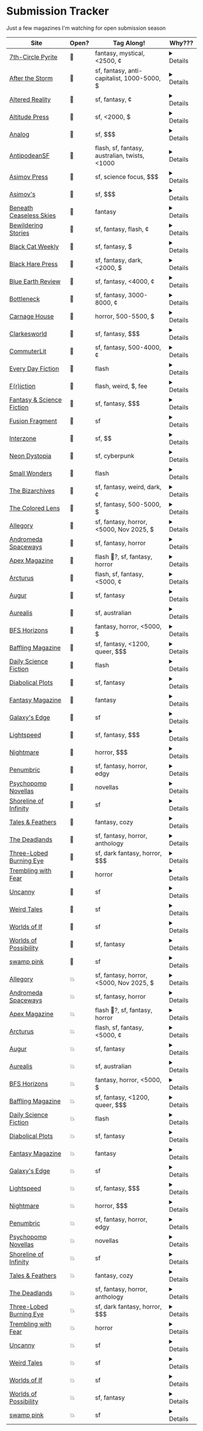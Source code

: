 # Submission Tracker

Just a few magazines I'm watching for open submission season

|Site|Open?|Tag Along!|Why???|
|---|---|---|---|
|[7th-Circle Pyrite](https://www.7thcirclepyrite.com/submissions)|💚|fantasy, mystical, <2500, ¢|<details>The guidelines provide detailed instructions for submitting short fiction and do not mention that submissions are closed. The FAQ also encourages submissions and gives response times, indicating that the magazine is currently open for fiction submissions.</details>|
|[After the Storm](https://medium.com/after-the-storm/submission-guide-for-after-the-storm-472ac07eb0e7)|💚|sf, fantasy, anti-capitalist, 1000-5000, $|<details>The guidelines state that After The Storm accepts fiction stories and provides instructions for submitting them. There is no indication that fiction submissions are currently closed.</details>|
|[Altered Reality](https://www.alteredrealitymag.com/)|💚|sf, fantasy, ¢|<details>The page states "Our Summer Quarterly is open for submissions!" and specifically mentions fiction as one of the accepted categories, with a deadline of June 30th.</details>|
|[Altitude Press](https://altitude-press.com/submission-guidelines/)|💚|sf, <2000, $|<details>The guidelines specify a submission deadline of July 15, 2025, and state that submissions are considered on a rolling basis, indicating that fiction submissions are currently open.</details>|
|[Analog](https://analogsf.com/contact-us/writers-guidelines/)|💚|sf, $$$|<details>The guidelines provide detailed instructions for submitting fiction, including use of their online submission system, manuscript format, and payment rates, with no indication that fiction submissions are currently closed.</details>|
|[AntipodeanSF](https://www.antisf.com.au/submission-guidelines)|💚|flash, sf, fantasy, australian, twists, <1000|<details>The guidelines explicitly state that AntipodeanSF is open to fiction submissions and encourages writers to submit their stories. There are no indications that submissions are currently closed.</details>|
|[Asimov Press](https://press.asimov.com/about)|💚|sf, science focus, $$$|<details>The guidelines explicitly state that Asimov Press seeks works of fiction and provides instructions for submitting them, including payment details and examples. There is no indication that fiction submissions are closed.</details>|
|[Asimov's](https://asimovs.com/contact-us/writers-guidelines/)|💚|sf, $$$|<details>The guidelines provide detailed instructions for submitting fiction, mention an online submission system, and do not indicate that submissions are closed.</details>|
|[Beneath Ceaseless Skies](https://www.beneath-ceaseless-skies.com/submissions/)|💚|fantasy|<details>The guidelines provide detailed instructions for submitting fiction and do not mention that submissions are closed. They encourage writers to submit and outline the process, indicating the magazine is currently open for fiction submissions.</details>|
|[Bewildering Stories](https://www.bewilderingstories.com/submissions.html)|💚|sf, fantasy, flash, ¢|<details>The page explicitly invites submissions and provides instructions for sending them, indicating that the magazine is currently open for fiction submissions.</details>|
|[Black Cat Weekly](https://wildside.moksha.io/publication/black-cat-weekly-science-fiction/guidelines)|💚|sf, fantasy, $|<details>The guidelines state "DEADLINE: Open. It's a weekly publication, running 52 stories every year," indicating they are currently open for fiction submissions.</details>|
|[Black Hare Press](https://www.blackharepress.com/submissions)|💚|sf, fantasy, dark, <2000, $|<details>The "SHORT READS" call is currently open and accepting fiction submissions of 5,000+ words in dark genres. The guideline states "CALL NOW OPEN" for this category.</details>|
|[Blue Earth Review](https://blueearthreview.submittable.com/submit)|💚|sf, fantasy, <4000, ¢|<details>The guidelines state, "We read general submissions for all genres year-round," which includes fiction. There is no indication that general fiction submissions are currently closed.</details>|
|[Bottleneck](https://www.bottleneck-sf.com/submission-guidelines)|💚|sf, fantasy, 3000-8000, ¢|<details>The guidelines provide detailed instructions for submitting fiction and do not mention that submissions are closed, indicating that the magazine is currently open for fiction submissions.</details>|
|[Carnage House](https://carnagehouse.com/submission/subs.php)|💚|horror, 500-5500, $|<details>The page states "CLICK HERE TO BEGIN THE SUBMISSION PROCESS" and notes that submissions close on July 14th, indicating that the magazine is currently open for fiction submissions.</details>|
|[Clarkesworld](https://clarkesworldmagazine.com/submissions/)|💚|sf, fantasy, $$$|<details>The page states: "We are currently open for art, non-fiction and short story submissions," and provides detailed fiction submission guidelines and a link to submit stories.</details>|
|[CommuterLit](https://commuterlit.com/for-writers/submission-guidelines/)|💚|sf, fantasy, 500-4000, ¢|<details>The page states "Submissions are open!" and specifically mentions that CommuterLit.com is looking for short stories, which includes fiction.</details>|
|[Every Day Fiction](https://everydayfiction.com/submit-story/)|💚|flash|<details>The guidelines provide detailed instructions for submitting fiction and do not mention that submissions are closed; they specify that all stories must be submitted through Submittable, indicating that the magazine is currently open for fiction submissions.</details>|
|[F(r)iction](https://frictionlit.org/about/submit/)|💚|flash, weird, $, fee|<details>The guidelines state that F(r)iction is accepting short fiction, flash fiction, creative nonfiction, and poetry for their print magazine, with no indication that submissions are currently closed.</details>|
|[Fantasy & Science Fiction](https://www.sfsite.com/fsf/glines.htm)|💚|sf, fantasy, $$$|<details>The guidelines provide instructions for submitting fiction, including an online submission form, and do not mention that submissions are closed.</details>|
|[Fusion Fragment](https://www.fusionfragment.com/submissions/)|💚|sf|<details>The guidelines provide detailed instructions for submitting fiction and mention using the Moksha submission system, with no indication that submissions are currently closed.</details>|
|[Interzone](https://interzone.press/submissions/)|💚|sf, $$|<details>The page states that Interzone is open to unsolicited submissions of fiction, with no indication that submissions are currently closed.</details>|
|[Neon Dystopia](https://www.neondystopia.com/?p=100042814)|💚|sf, cyberpunk|<details>The guidelines provide instructions for submitting fiction, including word count, file types, and payment, with no mention of being closed to submissions.</details>|
|[Small Wonders](https://smallwondersmag.com/submissions/)|💚|flash|<details>The guidelines state that Small Wonders is accepting original and reprint flash fiction submissions, with specific word count limits and payment rates provided. There is no indication that fiction submissions are currently closed.</details>|
|[The Bizarchives](https://thebizarchives.com/submissions/)|💚|sf, fantasy, weird, dark, ¢|<details>The page provides instructions for submitting fiction and does not mention that submissions are closed.</details>|
|[The Colored Lens](https://thecoloredlens.com/?page_id=137752)|💚|sf, fantasy, 500-5000, $|<details>The guidelines provide detailed instructions for submitting fiction, mention the use of a Google Form for submissions, and do not state that submissions are closed.</details>|
|[Allegory](https://www.allegoryezine.com/submissions)|🛑|sf, fantasy, horror, <5000, Nov 2025, $|<details>The current submission period for fiction is from November 1, 2024 to December 31, 2024, which means submissions are not open at this time.</details>|
|[Andromeda Spaceways](https://andromedaspaceways.com/submissions-manager/)|🛑|sf, fantasy, horror|<details>The page clearly states "Submissions are CLOSED!" at the top, indicating that the magazine is not currently open for fiction submissions.</details>|
|[Apex Magazine](https://www.apexbookcompany.com/a/blog/apex-magazine/post/apex-magazine-submissions-guidelines)|🛑|flash 💚?, sf, fantasy, horror|<details>Apex Magazine is currently closed to short fiction submissions and will remain closed until current submissions are cleared and they assess their needs for 2025.</details>|
|[Arcturus](https://arcturusmag.com/submit/)|🛑|flash, sf, fantasy, <5000, ¢|<details>The magazine's submission windows are March 1 – May 31 and July 1 – September 30. If today is outside those dates, submissions are closed.</details>|
|[Augur](https://augursociety.org/submissions/)|🛑|sf, fantasy|<details>The page clearly states that Augur Magazine and Tales & Feathers are currently closed to submissions.</details>|
|[Aurealis](https://aurealis.com.au/submissions/)|🛑|sf, australian|<details>Currently, Aurealis is only open for fiction submissions from Australian and New Zealand writers (1 March–30 September). Submissions from anyone, anywhere, are not open until March 2026. Submissions from subscribers are only accepted in February.</details>|
|[BFS Horizons](https://britishfantasysociety.org/get-in-touch/bfs-horizons/)|🛑|fantasy, horror, <5000, $|<details>While the guidelines describe how to submit fiction, there is no explicit statement that fiction submissions are currently open, whereas poetry submissions are specifically marked as "CURRENTLY OPEN TO POETRY SUBMISSIONS." This suggests that fiction submissions may not be open at this time.</details>|
|[Baffling Magazine](https://www.bafflingmag.com/submissions)|🛑|sf, fantasy, <1200, queer, $$$|<details>The guidelines state that the next open submission period is in December, from the 1st to the 15th, and do not indicate that submissions are currently being accepted.</details>|
|[Daily Science Fiction](https://dailysciencefiction.com/)|🛑|flash|<details>The page indicates that the magazine is "Launching Soon" and does not mention that submissions are currently open.</details>|
|[Diabolical Plots](https://www.diabolicalplots.com/guidelines/)|🛑|sf, fantasy|<details>The guidelines state that submissions will be open from July 7-21, 2025, and do not indicate that the window is currently open. Therefore, fiction submissions are currently closed.</details>|
|[Fantasy Magazine](https://psychopomp.com/fantasy-magazine-guidelines/)|🛑|fantasy|<details>The page states "We are currently closed to submissions," which means the magazine is not open for fiction submissions at this time.</details>|
|[Galaxy's Edge](https://www.galaxysedge.com/submissions/)|🛑|sf|<details>The magazine's Moksha submissions portal for fiction will only be open between September 1 and October 1, so it is not currently open for submissions.</details>|
|[Lightspeed](https://adamant.moksha.io/publication/lightspeed)|🛑|sf, fantasy, $$$|<details>The page states "We are currently closed to submissions" and all fiction categories are marked as "Currently Closed to Submissions."</details>|
|[Nightmare](https://adamant.moksha.io/publication/nightmare/guidelines)|🛑|horror, $$$|<details>The guidelines state that Nightmare is only open to submissions for about a week each year and instruct writers to check opening dates at their Moksha page. The current page does not list any open dates or indicate that submissions are open now; it also says if a submission type is grayed out in their system, it is closed. Therefore, based on this page alone, fiction submissions are currently closed.</details>|
|[Penumbric](https://www.penumbric.com/subs.html)|🛑|sf, fantasy, horror, edgy|<details>There is no content provided from the submission guideline page, so I cannot determine if the magazine is currently open for fiction submissions.</details>|
|[Psychopomp Novellas](https://psychopomp.com/novella-guidelines/)|🛑|novellas|<details>The magazine is currently CLOSED for fiction submissions, as stated multiple times on the page.</details>|
|[Shoreline of Infinity](https://www.shorelineofinfinity.com/submissions/)|🛑|sf|<details>The magazine's next fiction submissions window is from January 6th to January 12th, 2025, so it is currently closed for fiction submissions.</details>|
|[Tales & Feathers](https://augursociety.org/submissions/)|🛑|fantasy, cozy|<details>The page clearly states that Augur Magazine and Tales & Feathers are currently closed to submissions.</details>|
|[The Deadlands](https://psychopomp.com/the-deadlands-guidelines/)|🛑|sf, fantasy, horror, anthology|<details>Currently, the magazine is not open for fiction submissions. According to the submission schedule, fiction is only open in April, May, June (for guest issues), August, September, November, and December. If it is not one of those months, or if it is not a guest issue period, fiction submissions are closed. The schedule also explicitly states which months are closed.</details>|
|[Three-Lobed Burning Eye](https://www.3lobedmag.com/submissions.html)|🛑|sf, dark fantasy, horror, $$$|<details>The guidelines state "We are currently CLOSED to submissions." and specify submission windows, none of which are currently open.</details>|
|[Trembling with Fear](https://horrortree.com/submissions/)|🛑|horror|<details>Short story submissions are only open for a two-week window once every quarter. The guideline lists the open periods as 1-15 January, 1-15 April, 1-15 July, and 1-15 October. Unless today falls within one of those windows, the magazine is currently closed for general fiction (short story) submissions. Drabbles, serials, and unholy trinities are open year-round.</details>|
|[Uncanny](https://www.uncannymagazine.com/submissions/)|🛑|sf|<details>The page clearly states that Uncanny Magazine is CLOSED to all submissions and has no scheduled future open periods at this time.</details>|
|[Weird Tales](https://www.weirdtales.com/submissions)|🛑|sf|<details>The page states that WEIRD TALES is not currently taking submissions.</details>|
|[Worlds of If](https://worldsofifmagazine.com/submissions)|🛑|sf|<details>Submissions are currently by invitation only, so the magazine is not open for general fiction submissions.</details>|
|[Worlds of Possibility](https://worldsofpossibility.moksha.io/closed)|🛑|sf, fantasy|<details>The provided page content does not mention anything about the magazine's current submission status for fiction or any other genre. It only contains information about the Moksha Submissions System.</details>|
|[swamp pink](https://swamp-pink.charleston.edu/submit/)|🛑|sf|<details>The magazine only accepts general submissions of fiction from September 1st to December 31st and February 1st to May 31st. If it is currently outside those windows, submissions are closed.</details>|
|[Allegory](https://www.allegoryezine.com/submissions)|💥|sf, fantasy, horror, <5000, Nov 2025, $|<details>The current submission period for fiction is from November 1, 2024 to December 31, 2024, which means submissions are not open at this time.</details>|
|[Andromeda Spaceways](https://andromedaspaceways.com/submissions-manager/)|💥|sf, fantasy, horror|<details>The page clearly states "Submissions are CLOSED!" at the top, indicating that the magazine is not currently open for fiction submissions.</details>|
|[Apex Magazine](https://www.apexbookcompany.com/a/blog/apex-magazine/post/apex-magazine-submissions-guidelines)|💥|flash 💚?, sf, fantasy, horror|<details>Apex Magazine is currently closed to short fiction submissions and will remain closed until current submissions are cleared and they assess their needs for 2025.</details>|
|[Arcturus](https://arcturusmag.com/submit/)|💥|flash, sf, fantasy, <5000, ¢|<details>The magazine's submission windows are March 1 – May 31 and July 1 – September 30. If today is outside those dates, submissions are closed.</details>|
|[Augur](https://augursociety.org/submissions/)|💥|sf, fantasy|<details>The page clearly states that Augur Magazine and Tales & Feathers are currently closed to submissions.</details>|
|[Aurealis](https://aurealis.com.au/submissions/)|💥|sf, australian|<details>Currently, Aurealis is only open for fiction submissions from Australian and New Zealand writers (1 March–30 September). Submissions from anyone, anywhere, are not open until March 2026. Submissions from subscribers are only accepted in February.</details>|
|[BFS Horizons](https://britishfantasysociety.org/get-in-touch/bfs-horizons/)|💥|fantasy, horror, <5000, $|<details>While the guidelines describe how to submit fiction, there is no explicit statement that fiction submissions are currently open, whereas poetry submissions are specifically marked as "CURRENTLY OPEN TO POETRY SUBMISSIONS." This suggests that fiction submissions may not be open at this time.</details>|
|[Baffling Magazine](https://www.bafflingmag.com/submissions)|💥|sf, fantasy, <1200, queer, $$$|<details>The guidelines state that the next open submission period is in December, from the 1st to the 15th, and do not indicate that submissions are currently being accepted.</details>|
|[Daily Science Fiction](https://dailysciencefiction.com/)|💥|flash|<details>The page indicates that the magazine is "Launching Soon" and does not mention that submissions are currently open.</details>|
|[Diabolical Plots](https://www.diabolicalplots.com/guidelines/)|💥|sf, fantasy|<details>The guidelines state that submissions will be open from July 7-21, 2025, and do not indicate that the window is currently open. Therefore, fiction submissions are currently closed.</details>|
|[Fantasy Magazine](https://psychopomp.com/fantasy-magazine-guidelines/)|💥|fantasy|<details>The page states "We are currently closed to submissions," which means the magazine is not open for fiction submissions at this time.</details>|
|[Galaxy's Edge](https://www.galaxysedge.com/submissions/)|💥|sf|<details>The magazine's Moksha submissions portal for fiction will only be open between September 1 and October 1, so it is not currently open for submissions.</details>|
|[Lightspeed](https://adamant.moksha.io/publication/lightspeed)|💥|sf, fantasy, $$$|<details>The page states "We are currently closed to submissions" and all fiction categories are marked as "Currently Closed to Submissions."</details>|
|[Nightmare](https://adamant.moksha.io/publication/nightmare/guidelines)|💥|horror, $$$|<details>The guidelines state that Nightmare is only open to submissions for about a week each year and instruct writers to check opening dates at their Moksha page. The current page does not list any open dates or indicate that submissions are open now; it also says if a submission type is grayed out in their system, it is closed. Therefore, based on this page alone, fiction submissions are currently closed.</details>|
|[Penumbric](https://www.penumbric.com/subs.html)|💥|sf, fantasy, horror, edgy|<details>There is no content provided from the submission guideline page, so I cannot determine if the magazine is currently open for fiction submissions.</details>|
|[Psychopomp Novellas](https://psychopomp.com/novella-guidelines/)|💥|novellas|<details>The magazine is currently CLOSED for fiction submissions, as stated multiple times on the page.</details>|
|[Shoreline of Infinity](https://www.shorelineofinfinity.com/submissions/)|💥|sf|<details>The magazine's next fiction submissions window is from January 6th to January 12th, 2025, so it is currently closed for fiction submissions.</details>|
|[Tales & Feathers](https://augursociety.org/submissions/)|💥|fantasy, cozy|<details>The page clearly states that Augur Magazine and Tales & Feathers are currently closed to submissions.</details>|
|[The Deadlands](https://psychopomp.com/the-deadlands-guidelines/)|💥|sf, fantasy, horror, anthology|<details>Currently, the magazine is not open for fiction submissions. According to the submission schedule, fiction is only open in April, May, June (for guest issues), August, September, November, and December. If it is not one of those months, or if it is not a guest issue period, fiction submissions are closed. The schedule also explicitly states which months are closed.</details>|
|[Three-Lobed Burning Eye](https://www.3lobedmag.com/submissions.html)|💥|sf, dark fantasy, horror, $$$|<details>The guidelines state "We are currently CLOSED to submissions." and specify submission windows, none of which are currently open.</details>|
|[Trembling with Fear](https://horrortree.com/submissions/)|💥|horror|<details>Short story submissions are only open for a two-week window once every quarter. The guideline lists the open periods as 1-15 January, 1-15 April, 1-15 July, and 1-15 October. Unless today falls within one of those windows, the magazine is currently closed for general fiction (short story) submissions. Drabbles, serials, and unholy trinities are open year-round.</details>|
|[Uncanny](https://www.uncannymagazine.com/submissions/)|💥|sf|<details>The page clearly states that Uncanny Magazine is CLOSED to all submissions and has no scheduled future open periods at this time.</details>|
|[Weird Tales](https://www.weirdtales.com/submissions)|💥|sf|<details>The page states that WEIRD TALES is not currently taking submissions.</details>|
|[Worlds of If](https://worldsofifmagazine.com/submissions)|💥|sf|<details>Submissions are currently by invitation only, so the magazine is not open for general fiction submissions.</details>|
|[Worlds of Possibility](https://worldsofpossibility.moksha.io/closed)|💥|sf, fantasy|<details>The provided page content does not mention anything about the magazine's current submission status for fiction or any other genre. It only contains information about the Moksha Submissions System.</details>|
|[swamp pink](https://swamp-pink.charleston.edu/submit/)|💥|sf|<details>The magazine only accepts general submissions of fiction from September 1st to December 31st and February 1st to May 31st. If it is currently outside those windows, submissions are closed.</details>|
